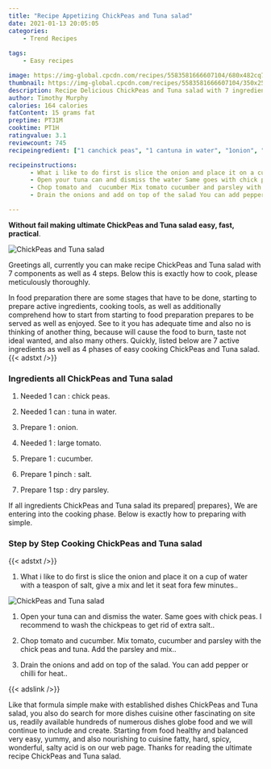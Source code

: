 ```yaml
---
title: "Recipe Appetizing ChickPeas and Tuna salad"
date: 2021-01-13 20:05:05
categories:
    - Trend Recipes
    
tags:
    - Easy recipes

image: https://img-global.cpcdn.com/recipes/5583581666607104/680x482cq70/chickpeas-and-tuna-salad-recipe-main-photo.jpg
thumbnail: https://img-global.cpcdn.com/recipes/5583581666607104/350x250cq70/chickpeas-and-tuna-salad-recipe-main-photo.jpg
description: Recipe Delicious ChickPeas and Tuna salad with 7 ingredients and 4 stages of easy cooking.
author: Timothy Murphy
calories: 164 calories
fatContent: 15 grams fat
preptime: PT31M
cooktime: PT1H
ratingvalue: 3.1
reviewcount: 745
recipeingredient: ["1 canchick peas", "1 cantuna in water", "1onion", "1large tomato", "1cucumber", "1 pinchsalt", "1 tspdry parsley"]

recipeinstructions: 
      - What i like to do first is slice the onion and place it on a cup of water with a teaspon of salt give a mix and let it seat fora few minutes 
      - Open your tuna can and dismiss the water Same goes with chick peas I recommend to wash the chickpeas to get rid of extra salt 
      - Chop tomato and  cucumber Mix tomato cucumber and parsley with the chick peas and tuna Add the parsley and mix 
      - Drain the onions and add on top of the salad You can add pepper or chilli for heat

---
```




**Without fail making ultimate ChickPeas and Tuna salad easy, fast, practical**. 


![ChickPeas and Tuna salad](https://img-global.cpcdn.com/recipes/5583581666607104/680x482cq70/chickpeas-and-tuna-salad-recipe-main-photo.jpg "ChickPeas and Tuna salad")




Greetings all, currently you can make recipe ChickPeas and Tuna salad with 7 components as well as 4 steps. Below this is exactly how to cook, please meticulously thoroughly.

In food preparation there are some stages that have to be done, starting to prepare active ingredients, cooking tools, as well as additionally comprehend how to start from starting to food preparation prepares to be served as well as enjoyed. See to it you has adequate time and also no is thinking of another thing, because will cause the food to burn, taste not ideal wanted, and also many others. Quickly, listed below are 7 active ingredients as well as 4 phases of easy cooking ChickPeas and Tuna salad.
{{< adstxt />}}

### Ingredients all ChickPeas and Tuna salad


1. Needed 1 can : chick peas.

1. Needed 1 can : tuna in water.

1. Prepare 1 : onion.

1. Needed 1 : large tomato.

1. Prepare 1 : cucumber.

1. Prepare 1 pinch : salt.

1. Prepare 1 tsp : dry parsley.



If all ingredients ChickPeas and Tuna salad its prepared| prepares}, We are entering into the cooking phase. Below is exactly how to preparing with simple.

### Step by Step Cooking ChickPeas and Tuna salad

{{< adstxt />}}


1. What i like to do first is slice the onion and place it on a cup of water with a teaspon of salt, give a mix and let it seat fora few minutes..



![ChickPeas and Tuna salad](https://img-global.cpcdn.com/steps/5824432527376384/160x128cq70/chickpeas-and-tuna-salad-recipe-step-1-photo.jpg" "ChickPeas and Tuna salad")



1. Open your tuna can and dismiss the water. Same goes with chick peas. I recommend to wash the chickpeas to get rid of extra salt..



1. Chop tomato and  cucumber. Mix tomato, cucumber and parsley with the chick peas and tuna. Add the parsley and mix..



1. Drain the onions and add on top of the salad. You can add pepper or chilli for heat..





{{< adslink />}}

Like that formula simple make with established dishes ChickPeas and Tuna salad, you also do search for more dishes cuisine other fascinating on site us, readily available hundreds of numerous dishes globe food and we will continue to include and create. Starting from food healthy and balanced very easy, yummy, and also nourishing to cuisine fatty, hard, spicy, wonderful, salty acid is on our web page. Thanks for reading the ultimate recipe ChickPeas and Tuna salad.
